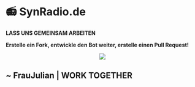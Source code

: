 # 📻 SynRadio.de

**LASS UNS GEMEINSAM ARBEITEN**

**Erstelle ein Fork, entwickle den Bot weiter, erstelle einen Pull Request!**

<div align="center">
    <img src="https://skillicons.dev/icons?i=nodejs,javascript,discord,github,git" />
</div>

## ~ FrauJulian | WORK TOGETHER
